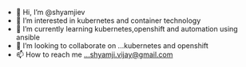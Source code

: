 - 👋 Hi, I’m @shyamjiev
- 👀 I’m interested in kubernetes and container technology
- 🌱 I’m currently learning kubernetes,openshift and automation using ansible
- 💞️ I’m looking to collaborate on ...kubernetes and openshift
- 📫 How to reach me ...shyamji.vijay@gmail.com

<!---
shyamjiev/shyamjiev is a ✨ special ✨ repository because its `README.md` (this file) appears on your GitHub profile.
You can click the Preview link to take a look at your changes.
--->
